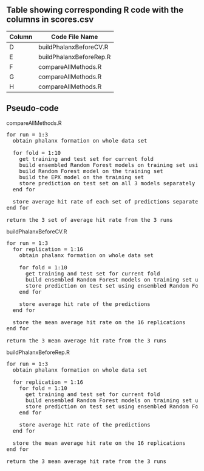 ## Table showing corresponding R code with the columns in scores.csv
| Column | Code File Name |
| --- | --- |
| D | buildPhalanxBeforeCV.R |
| E | buildPhalanxBeforeRep.R |
| F|  compareAllMethods.R|
| G | compareAllMethods.R |
| H |  compareAllMethods.R  |

## Pseudo-code
compareAllMethods.R
<pre>
for run = 1:3
  obtain phalanx formation on whole data set

  for fold = 1:10
    get training and test set for current fold
    build ensembled Random Forest models on training set using phalanx formation
    build Random Forest model on the training set
    build the EPX model on the training set
    store prediction on test set on all 3 models separately
  end for  
    
  store average hit rate of each set of predictions separately 
end for
  
return the 3 set of average hit rate from the 3 runs
</pre>


buildPhalanxBeforeCV.R
<pre>
for run = 1:3
  for replication = 1:16
    obtain phalanx formation on whole data set

    for fold = 1:10
      get training and test set for current fold
      build ensembled Random Forest models on training set using phalanx formation
      store prediction on test set using ensembled Random Forest models
    end for  
    
    store average hit rate of the predictions
  end for
  
  store the mean average hit rate on the 16 replications
end for

return the 3 mean average hit rate from the 3 runs
</pre>

buildPhalanxBeforeRep.R
<pre>
for run = 1:3
  obtain phalanx formation on whole data set

  for replication = 1:16
    for fold = 1:10
      get training and test set for current fold
      build ensembled Random Forest models on training set using phalanx formation
      store prediction on test set using ensembled Random Forest models
    end for  
    
    store average hit rate of the predictions
  end for
  
  store the mean average hit rate on the 16 replications
end for

return the 3 mean average hit rate from the 3 runs
</pre>


